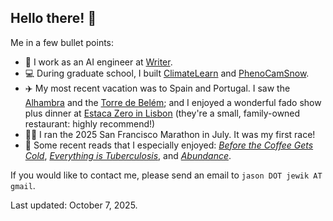 ## Hello there! 👋
Me in a few bullet points:
- 💼 I work as an AI engineer at [Writer](https://github.com/Writer).
- 💻 During graduate school, I built [ClimateLearn](https://github.com/aditya-grover/climate-learn) and [PhenoCamSnow](https://pypi.org/project/phenocam-snow/).
- ✈️ My most recent vacation was to Spain and Portugal. I saw the [Alhambra](https://civilization.fandom.com/wiki/Alhambra_(Civ6)) and the [Torre de Belém](https://civilization.fandom.com/wiki/Torre_de_Bel%C3%A9m_(Civ6)); and I enjoyed a wonderful fado show plus dinner at [Estaca Zero in Lisbon](https://maps.app.goo.gl/17jwppRGTtByAddU6) (they're a small, family-owned restaurant: highly recommend!)
- 🏃‍♂️ I ran the 2025 San Francisco Marathon in July. It was my first race!
- 📖 Some recent reads that I especially enjoyed: [_Before the Coffee Gets Cold_](https://www.goodreads.com/book/show/44421460-before-the-coffee-gets-cold), [_Everything is Tuberculosis_](https://www.goodreads.com/book/show/220341389-everything-is-tuberculosis), and [_Abundance_](https://www.goodreads.com/book/show/176444106-abundance).

If you would like to contact me, please send an email to `jason DOT jewik AT gmail`.

Last updated: October 7, 2025.
